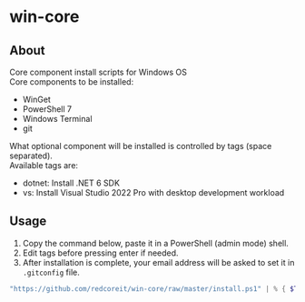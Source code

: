 # win-core

## About

Core component install scripts for Windows OS \
Core components to be installed:
- WinGet
- PowerShell 7
- Windows Terminal
- git

 What optional component will be installed is controlled by tags (space separated). \
 Available tags are:
 - dotnet: Install .NET 6 SDK
 - vs: Install Visual Studio 2022 Pro with desktop development workload

## Usage

1. Copy the command below, paste it in a PowerShell (admin mode) shell.
2. Edit tags before pressing enter if needed.
3. After installation is complete, your email address will be asked to set it in `.gitconfig` file.

```powershell
"https://github.com/redcoreit/win-core/raw/master/install.ps1" | % { $Tags = "dotnet vs"; (New-Object Net.WebClient).DownloadString($_) | iex }
```

